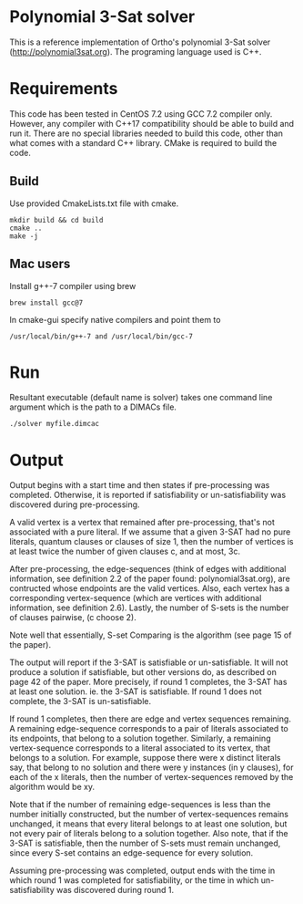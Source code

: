 # Polynomial 3-Sat solver
This is a reference implementation of Ortho's polynomial 3-Sat solver (http://polynomial3sat.org). The programing language used is  C++.

# Requirements

This code has been tested in CentOS 7.2 using GCC 7.2 compiler only. However, any compiler with C++17 compatibility should be able to build and run it. There are no special libraries needed  to build this code, other than what comes with a standard C++ library.  CMake is required to build the code.

## Build  

Use provided CmakeLists.txt file with cmake.
```
mkdir build && cd build
cmake ..
make -j
```
##  Mac users

Install g++-7 compiler using brew

```
brew install gcc@7
```

In cmake-gui specify native compilers and point them to
```
/usr/local/bin/g++-7 and /usr/local/bin/gcc-7
```
# Run

Resultant executable (default name is solver) takes one command line argument which is the path to a DIMACs file.

```
./solver myfile.dimcac
```
# Output

Output begins with a start time and then states if pre-processing was completed. 
Otherwise, it is reported if satisfiability or un-satisfiability was discovered during pre-processing.

A valid vertex is a vertex that remained after pre-processing, that's not associated with 
a pure literal. If we assume that a given 3-SAT had no pure literals, quantum clauses or clauses of size 1, then the number of vertices is at least twice the number of given clauses c, and at most, 3c.


After pre-processing, the edge-sequences (think of edges with additional information, see definition 2.2 of 
the paper found: polynomial3sat.org), are contructed whose endpoints are the valid 
vertices. Also, each vertex has a corresponding vertex-sequence (which are vertices with 
additional information, see definition 2.6). Lastly, the number of S-sets is the number of clauses pairwise, (c choose 2).

Note well that essentially, S-set Comparing is the algorithm (see page 15 of the paper).

The output will report if the 3-SAT is satisfiable or un-satisfiable. 
It will not produce a solution if satisfiable, but other versions do, as described on page 42 of 
the paper. More precisely, if round 1 completes, the 3-SAT has at least one solution. 
ie. the 3-SAT is satisfiable. If round 1 does not complete, the 3-SAT is un-satisfiable.

If round 1 completes, then there are edge and vertex sequences remaining. 
A remaining edge-sequence corresponds to a pair of literals associated to its endpoints, that belong to a solution together. 
Similarly, a remaining vertex-sequence corresponds to a literal associated to its vertex, that belongs to a solution. 
For example, suppose there were x distinct literals say, that belong to no solution and there 
were y instances (in y clauses), for each of the x literals, then the number of vertex-sequences 
removed by the algorithm would be xy.

Note that if the number of remaining edge-sequences is less than the number initially 
constructed, but the number of vertex-sequences remains unchanged, it means that every 
literal belongs to at least one solution, but not every pair of literals belong to a solution together.
Also note, that if the 3-SAT is satisfiable, then the number of S-sets must remain unchanged, 
since every S-set contains an edge-sequence for every solution.

Assuming pre-processing was completed, output ends with the time in which round 1 was completed for satisfiability, or the time 
in which un-satisfiability was discovered during round 1. 

